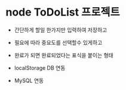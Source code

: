 # node ToDoList 프로젝트

- 간단하게 할일 한가지만 입력하여 저장하고
- 필요에 따라 중요도를 선택할수 있게하고
- 완료가 되면 완료되었다는 표식을 붙이는 형태

- localStorage DB 연동
- MySQL 연동
